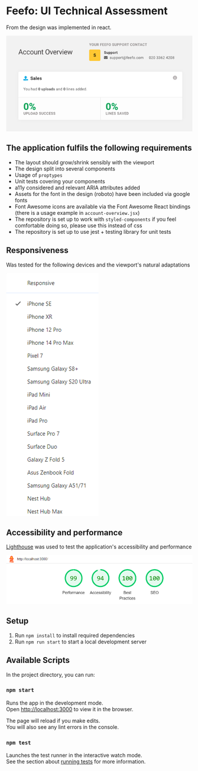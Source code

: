 # Feefo: UI Technical Assessment

From the design was implemented in react.

![account overview design](./design.png?raw=true)

## The application fulfils the following requirements
- The layout should grow/shrink sensibly with the viewport
- The design split into several components
- Usage of `proptypes`
- Unit tests covering your components
- a11y considered and relevant ARIA attributes added
- Assets for the font in the design (roboto) have been included via google fonts
- Font Awesome icons are available via the Font Awesome React bindings (there is a usage example in `account-overview.jsx`)
- The repository is set up to work with `styled-components` if you feel comfortable doing so, please use this instead of css
- The repository is set up to use jest + testing library for unit tests

## Responsiveness

Was tested for the following devices and the viewport's natural adaptations

![tested devices](testedDevices.png)

## Accessibility and performance 

[Lighthouse]((https://chromewebstore.google.com/detail/lighthouse/blipmdconlkpinefehnmjammfjpmpbjk?hl=pt-br)) was used to test the application's accessibility and performance

![LightHouse Report](report.png)

## Setup
1. Run `npm install` to install required dependencies
2. Run `npm run start` to start a local development server

## Available Scripts

In the project directory, you can run:

### `npm start`

Runs the app in the development mode.\
Open [http://localhost:3000](http://localhost:3000) to view it in the browser.

The page will reload if you make edits.\
You will also see any lint errors in the console.

### `npm test`

Launches the test runner in the interactive watch mode.\
See the section about [running tests](https://facebook.github.io/create-react-app/docs/running-tests) for more information.

